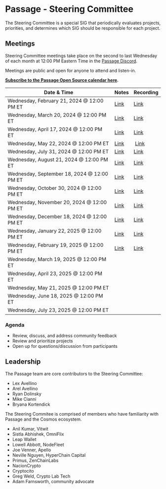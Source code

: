 # Passage - Steering Committee

The Steering Committee is a special SIG that periodically evaluates projects, priorities, and determines which SIG should be responsible for each project. 

## Meetings

Steering Committee meetings take place on the second to last Wednesday of each month at 12:00 PM Eastern Time in the [Passage Discord](https://discord.gg/passage).

Meetings are public and open for anyone to attend and listen-in.

**[Subscribe to the Passage Open Source calendar here](https://calendar.google.com/calendar/embed?src=c_b961a70093e49e6249ab910dd853f7450dbdcca7bf587b6f358e0d6674cddc4d%40group.calendar.google.com&ctz=America%2FChicago).**


| Date & Time | Notes | Recording
| --- | --- | --- |
| Wednesday, February 21, 2024 @ 12:00 PM ET | [Link](meetings/001-2024-02-21.md) | [Link](https://youtu.be/RtPN8W5meyA?si=Xu_jMCcebrALLQle)
| Wednesday, March 20, 2024 @ 12:00 PM ET | [Link](meetings/002-2024-03-20.md) | [Link](https://youtu.be/gPgacm4hd0U)
| Wednesday, April 17, 2024 @ 12:00 PM ET | [Link](meetings/003-2024-04-17.md) | [Link](https://youtu.be/H8F4xgQzuJ8)
| Wednesday, May 22, 2024 @ 12:00 PM ET | [Link](meetings/004-2024-05-22.md) | [Link](https://youtu.be/49V7qIUAT6k)
| Wednesday, July 31, 2024 @ 12:00 PM ET | [Link](meetings/005-2024-07-31.md) | [Link](https://youtu.be/5RWyHYz94to?si=7jbQ9FXylvPQ946z)
| Wednesday, August 21, 2024 @ 12:00 PM ET | [Link](meetings/006-2024-08-21.md)  | [Link](https://youtu.be/h9rX2L1f9lE)
| Wednesday, September 18, 2024 @ 12:00 PM ET | [Link](meetings/007-2024-09-18.md) | [Link](https://youtu.be/0HUJ4VEOovI?si=2znENEsj031vzLfI)
| Wednesday, October 30, 2024 @ 12:00 PM ET | [Link](meetings/008-2024-10-30.md) | [Link](https://youtu.be/KlzCZg1S7zM)
| Wednesday, November 20, 2024 @ 12:00 PM ET | [Link](meetings/009-2024-11-20.md) | [Link](https://youtu.be/mfP19CVLqCw)
| Wednesday, December 18, 2024 @ 12:00 PM ET | [Link](meetings/010-2024-12-18.md) | [Link](https://youtu.be/RHSwJRilNZ8?feature=shared)
| Wednesday, January 22, 2025 @ 12:00 PM ET | [Link](meetings/011-2025-01-22.md) | [Link](https://youtu.be/8XKmKdGpJzo)
| Wednesday, February 19, 2025 @ 12:00 PM ET | [Link](meetings/012-2025-02-19.md) | [Link](https://youtu.be/sGTFt81iD58)
| Wednesday, March 19, 2025 @ 12:00 PM ET |  | 
| Wednesday, April 23, 2025 @ 12:00 PM ET |  | 
| Wednesday, May 21, 2025 @ 12:00 PM ET |  | 
| Wednesday, June 18, 2025 @ 12:00 PM ET |  | 
| Wednesday, July 23, 2025 @ 12:00 PM ET |  | 

### Agenda

- Review, discuss, and address community feedback
- Review and prioritize projects
- Open up for questions/discussion from participants

## Leadership

The Passage team are core contributors to the Steering Committee:

- Lex Avellino
- Arel Avellino
- Ryan Dolinsky
- Mike Cianni
- Bryana Kortendick

The Steering Commitee is comprised of members who have familiarity with Passage and the Cosmos ecosystem.

- Anil Kumar, Vitwit
- Sistla Abhishek, OmniFlix
- Leap Wallet
- Lowell Abbott, NodeFleet
- Joe Venner, Apello
- Neville Nguyen, HyperChain Capital
- Primus, ZenChainLabs
- NacionCrypto
- Cryptocito
- Greg Weld, Crypto Lab Tech
- Adam Farnsworth, community advocate
